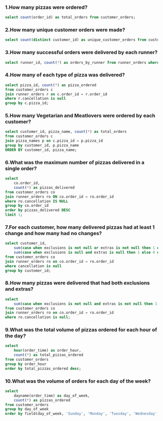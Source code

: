 ### 1.How many pizzas were ordered?

```sql
select count(order_id) as total_orders from customer_orders;
```

### 2.How many unique customer orders were made?

```sql
select count(distinct customer_id) as unique_customer_orders from customer_orders;
```

### 3.How many successful orders were delivered by each runner?

```sql
select runner_id, count(*) as orders_by_runner from runner_orders where cancellation is null group by runner_id;
```

### 4.How many of each type of pizza was delivered?

```sql
select pizza_id, count(*) as pizza_ordered 
from customer_orders c
join runner_orders r on c.order_id = r.order_id
where r.cancellation is null
group by c.pizza_id;
```

### 5.How many Vegetarian and Meatlovers were ordered by each customer?

```sql
select customer_id, pizza_name, count(*) as total_orders 
from customer_orders c
join pizza_names p on c.pizza_id = p.pizza_id
group by customer_id, p.pizza_name
ORDER BY customer_id, pizza_name;
```
### 6.What was the maximum number of pizzas delivered in a single order?

```sql
select 
    co.order_id, 
    count(*) as pizzas_delivered
from customer_orders co
join runner_orders ro ON co.order_id = ro.order_id
where ro.cancellation IS NULL
group by co.order_id
order by pizzas_delivered DESC
limit 1;
```
### 7.For each customer, how many delivered pizzas had at least 1 change and how many had no changes?

```sql
select customer_id, 
	sum(case when exclusions is not null or extras is not null then 1 else 0 end) as pizza_changed,
    sum(case when exclusions is null and extras is null then 1 else 0 end) as pizza_not_changed
from customer_orders co
join runner_orders ro on co.order_id = ro.order_id
where cancellation is null
group by customer_id;
```
### 8.How many pizzas were delivered that had both exclusions and extras?

```sql
select 
	sum(case when exclusions is not null and extras is not null then 1 else 0 end) as total_changed_pizzas
from customer_orders co
join runner_orders ro on co.order_id = ro.order_id
where ro.cancellation is null;
```

### 9.What was the total volume of pizzas ordered for each hour of the day?

```sql
select 
    hour(order_time) as order_hour,
    count(*) as total_pizzas_ordered
from customer_orders
group by order_hour
order by total_pizzas_ordered desc;
```    
### 10.What was the volume of orders for each day of the week?

```sql
select 
    dayname(order_time) as day_of_week,
    count(*) as pizzas_ordered
from customer_orders
group by day_of_week
order by field(day_of_week, 'Sunday', 'Monday', 'Tuesday', 'Wednesday', 'Thursday', 'Friday', 'Saturday');
```
